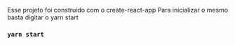 Esse projeto foi construido com o create-react-app
Para inicializar o mesmo basta digitar o yarn start

### `yarn start`


